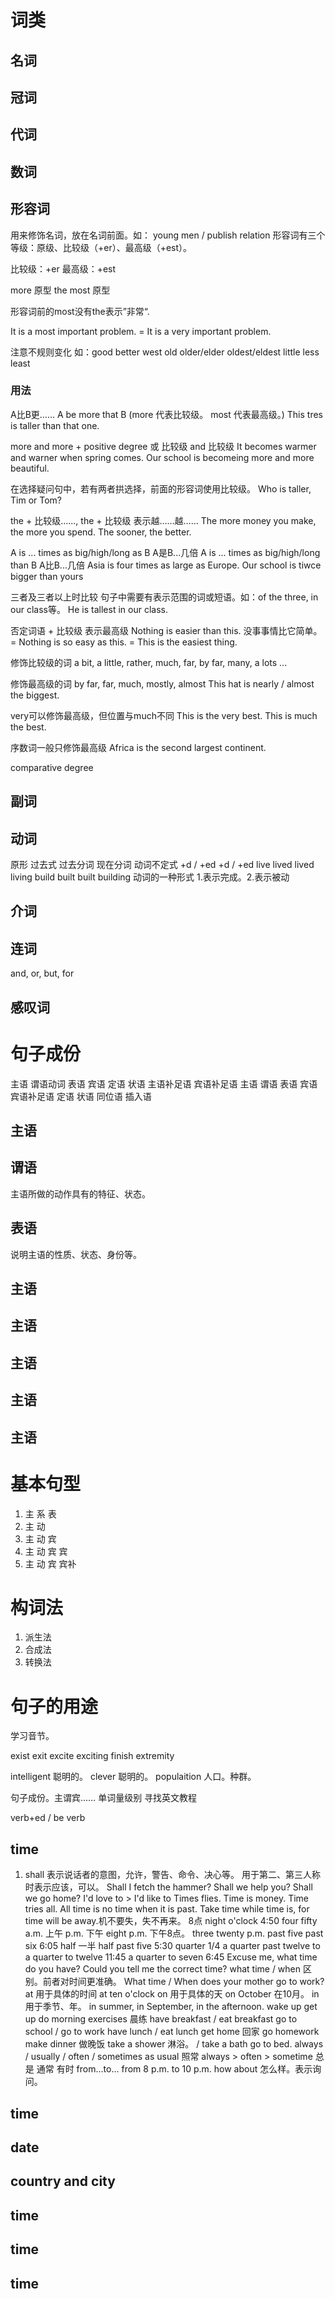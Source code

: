 # 词类

## 名词

## 冠词
## 代词
## 数词
## 形容词

用来修饰名词，放在名词前面。如： young men / publish relation
形容词有三个等级：原级、比较级（+er）、最高级（+est）。

比较级：+er
最高级：+est

more 原型
the most 原型

形容词前的most没有the表示”非常“.

It is a most important problem.
= It is a very important problem.

注意不规则变化
如：good better west
old older/elder oldest/eldest
little less least

### 用法

A比B更……
A be more that B
(more 代表比较级。 most 代表最高级。)
This tres is taller than that one.

more and more + positive degree 或 比较级 and 比较级
It becomes warmer and warner when spring comes.
Our school is becomeing more and more beautiful.

在选择疑问句中，若有两者拱选择，前面的形容词使用比较级。
Who is taller, Tim or Tom?

the + 比较级……, the + 比较级 表示越……越……
The more money you make, the more you spend.
The sooner, the better.

A is ... times as big/high/long as B
A是B...几倍
A is ... times as big/high/long than B
A比B...几倍
Asia is four times as large as Europe.
Our school is tiwce bigger than yours

三者及三者以上时比较
句子中需要有表示范围的词或短语。如：of the three, in our class等。
He is tallest in our class.

否定词语 + 比较级 表示最高级
Nothing is easier than this. 没事事情比它简单。
= Nothing is so easy as this.
= This is the easiest thing.

修饰比较级的词
a bit, a little, rather, much, far, by far, many, a lots ...

修饰最高级的词
by far, far, much, mostly, almost
This hat is nearly / almost the biggest.

very可以修饰最高级，但位置与much不同
This is the very best.
This is much the best.

序数词一般只修饰最高级
Africa is the second largest continent.

comparative degree

## 副词
## 动词

原形         过去式          过去分词               现在分词         动词不定式
			+d / +ed       +d / +ed
live         lived          lived                 living
build        built          built                 building
			动词的一种形式   1.表示完成。2.表示被动
## 介词
## 连词

and, or, but, for

## 感叹词

# 句子成份

主语 谓语动词 表语 宾语 定语 状语 主语补足语 宾语补足语
主语 谓语 表语 宾语 宾语补足语 定语 状语 同位语 插入语

## 主语
## 谓语
主语所做的动作具有的特征、状态。
## 表语
说明主语的性质、状态、身份等。
## 主语
## 主语
## 主语
## 主语
## 主语

# 基本句型

1. 主 系 表
2. 主 动
3. 主 动 宾
4. 主 动 宾 宾
5. 主 动 宾 宾补

# 构词法

1. 派生法
2. 合成法
3. 转换法

# 句子的用途







学习音节。

exist
exit
excite
exciting
finish
extremity

intelligent 聪明的。
clever 聪明的。
populaition 人口。种群。

句子成份。主谓宾……
单词量级别
寻找英文教程


verb+ed / be verb



## time

1. shall
表示说话者的意图，允许，警告、命令、决心等。
用于第二、第三人称时表示应该，可以。
Shall I fetch the hammer?
Shall we help you?
Shall we go home?
I'd love to > I'd like to
Times flies.
Time is money.
Time tries all.
All time is no time when it is past.
Take time while time is, for time will be away.机不要失，失不再来。
8点
night o'clock
4:50
four fifty
a.m. 上午
p.m. 下午
eight p.m. 下午8点。
three twenty p.m.
past
five past six 6:05
half 一半
half past five 5:30
quarter 1/4
a quarter past twelve
to
a quarter to twelve 11:45
a quarter to seven 6:45
Excuse me, what time do you have?
Could you tell me the correct time?
what time / when 区别。前者对时间更准确。
What time / When does your mother go to work?
at 用于具体的时间
at ten o'clock
on 用于具体的天
on October 在10月。
in 用于季节、年。
in summer, in September, in the afternoon.
wake up
get up
do morning exercises 晨练
have breakfast / eat breakfast
go to school / go to work
have lunch / eat lunch
get home 回家
go homework
make dinner 做晚饭
take a shower 淋浴。 / take a bath
go to bed.
always / usually / often / sometimes
as usual 照常
always > often > sometime
总是 通常 有时
from...to...
from 8 p.m. to 10 p.m.
how about 怎么样。表示询问。
























## time
## date
## country and city
## time
## time
## time